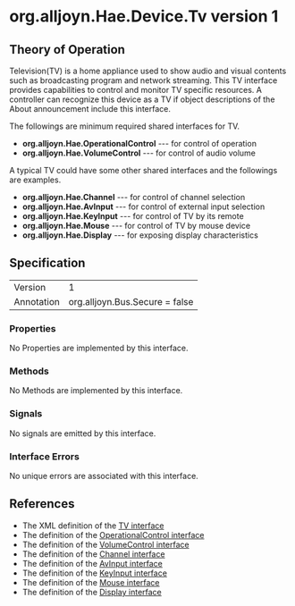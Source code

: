 # org.alljoyn.Hae.Device.Tv version 1

## Theory of Operation

Television(TV) is a home appliance used to show audio and visual contents
such as broadcasting program and network streaming. This TV interface provides
capabilities to control and monitor TV specific resources. A controller can
recognize this device as a TV if object descriptions of the About announcement
include this interface.

The followings are minimum required shared interfaces for TV.
  * **org.alljoyn.Hae.OperationalControl** --- for control of operation
  * **org.alljoyn.Hae.VolumeControl** --- for control of audio volume

A typical TV could have some other shared interfaces and the followings are
examples.
  * **org.alljoyn.Hae.Channel** --- for control of channel selection
  * **org.alljoyn.Hae.AvInput** --- for control of external input selection
  * **org.alljoyn.Hae.KeyInput** --- for control of TV by its remote
  * **org.alljoyn.Hae.Mouse** --- for control of TV by mouse device
  * **org.alljoyn.Hae.Display** --- for exposing display characteristics

## Specification
|            |                                                                |
|------------|----------------------------------------------------------------|
| Version    | 1                                                              |
| Annotation | org.alljoyn.Bus.Secure = false                                 |

### Properties

No Properties are implemented by this interface.

### Methods

No Methods are implemented by this interface.

### Signals

No signals are emitted by this interface.

### Interface Errors

No unique errors are associated with this interface.

## References

  * The XML definition of the [TV interface](org.alljoyn.Hae.Device.Tv-v1.xml)
  * The definition of the [OperationalControl interface](/org.alljoyn.Hae/OperationalControl-v1)
  * The definition of the [VolumeControl interface](/org.alljoyn.Hae/VolumeControl-v1)
  * The definition of the [Channel interface](/org.alljoyn.Hae/Channel-v1)
  * The definition of the [AvInput interface](/org.alljoyn.Hae/AvInput-v1)
  * The definition of the [KeyInput interface](/org.alljoyn.Hae/KeyInput-v1)
  * The definition of the [Mouse interface](/org.alljoyn.Hae/Mouse-v1)
  * The definition of the [Display interface](/org.alljoyn.Hae/Display-v1)
